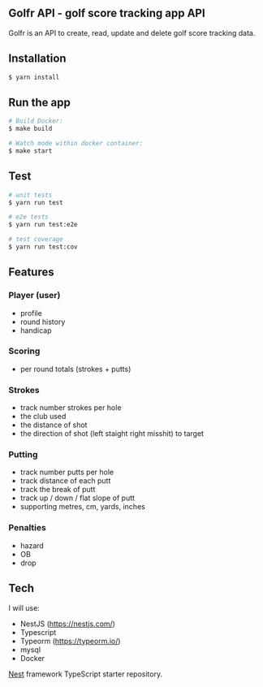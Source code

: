 ## Golfr API - golf score tracking app API

Golfr is an API to create, read, update and delete golf score tracking data.

## Installation

```bash
$ yarn install
```

## Run the app

```bash
# Build Docker:
$ make build

# Watch mode within docker container:
$ make start
```

## Test

```bash
# unit tests
$ yarn run test

# e2e tests
$ yarn run test:e2e

# test coverage
$ yarn run test:cov
```

## Features

### Player (user)
- profile
- round history
- handicap

### Scoring
- per round totals (strokes + putts)

### Strokes
- track number strokes per hole
- the club used
- the distance of shot
- the direction of shot (left staight right misshit) to target

### Putting
- track number putts per hole
- track distance of each putt
- track the break of putt
- track up / down / flat slope of putt
- supporting metres, cm, yards, inches

### Penalties
- hazard
- OB
- drop

## Tech

I will use:

- NestJS (https://nestjs.com/)
- Typescript
- Typeorm (https://typeorm.io/) 
- mysql
- Docker

[Nest](https://github.com/nestjs/nest) framework TypeScript starter repository.
